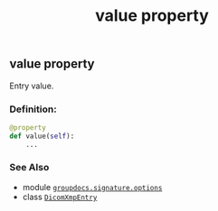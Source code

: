﻿---
title: value property
second_title: GroupDocs.Signature for Python via .NET API References
description: 
type: docs
url: /python-net/groupdocs.signature.options/dicomxmpentry/value/
is_root: false
weight: 40
---

## value property


Entry value.
### Definition:
```python
@property
def value(self):
    ...
```

### See Also
* module [`groupdocs.signature.options`](../../)
* class [`DicomXmpEntry`](/signature/python-net/groupdocs.signature.options/dicomxmpentry)
